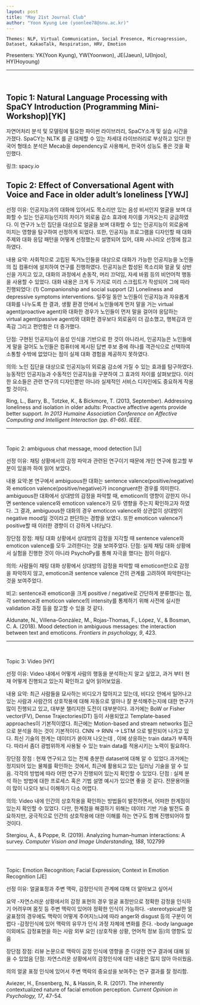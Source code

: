 ```yaml
---
layout: post
title: "May 21st Journal Club"
author: "Yoon Kyung Lee (yoonlee78@snu.ac.kr)"
---
```


    Themes: NLP, Virtual Communication, Social Presence, Microagression, Dataset, KakaoTalk, Respiration, HRV, Emotion

Presenters: YK(Yoon Kyung), YW(Yoonwon), JE(Jaeun), IJ(Injoo), HY(Hoyoung) 

-----------------
<br>


## Topic 1: Natural Language Processing with SpaCY Introduction (Programming Mini-Workshop)[YK]

자연어처리 분석 및 모델링에 필요한 파이썬 라이브러리, SpaCY소개 및 실습 시간을 가졌다. SpaCY는 NLTK 를 곧 대체할 수 있는 차세대 라이브러리로 부상하고 있다! 한국어 형태소 분석은 Mecab을 dependency로 사용해서, 한국어 성능도 좋은 것을 확인했다.

링크: spacy.io


## Topic 2: Effect of Conversational Agent with Voice and Face in older adult’s loneliness [YWJ]

선정 이유: 인공지능과의 대화에 있어서도 목소리만 있는 음성 비서인지 얼굴을 보며 대화할 수 있는 인공지능인지의 차이가 외로움 감소 효과에 차이를 가져오는지 궁금하였다. 이 연구가 노인 집단을 대상으로 얼굴을 보며 대화할 수 있는 인공지능이 외로움에 미치는 영향을 탐구하여 선정하게 되었다. 또한, 인공지능 프로그램을 디자인할 때 대화 주제와 대화 응답 패턴을 어떻게 선정했는지 설명되어 있어, 대화 시나리오 선정에 참고하였다.

내용 요약: 사회적으로 고립된 독거노인들을 대상으로 대화가 가능한 인공지능을 노인들의 집 컴퓨터에 설치하여 연구를 진행하였다. 인공지능은 합성된 목소리와 얼굴 및 상반신을 가지고 있고, 대화의 과정에서 손동작, 머리 끄덕임, 자세 바뀜 등의 비언어적 행동을 사용할 수 있었다.  대화 내용은 크게 두 가지로 미리 스크립트가 작성되어 그에 따라 진행되었다: (1) Companionship and social support (2) Loneliness and depressive symptoms interventions. 일주일 동안 노인들이 인공지능과 자유롭게 대화를 나누도록 한 결과,  생활 환경 안에서 노인들에게 먼저 말을 거는 virtual agent(proactive agent)와 대화한 경우가 노인들이 먼저 말을 걸어야 응답하는 virtual agent(passive agent)와 대화한 경우보다 외로움이 더 감소했고, 행복감과 만족감 그리고 편안함은 더 증가했다. 

단점: 구현된 인공지능이 음성 인식을 기반으로 한 것이 아니라서, 인공지능은 노인들에게 말을 걸어도 노인들은 컴퓨터에 제시된 답변 후보 중에 하나를 객관식으로 선택하여 소통할 수밖에 없었다는 점이 실제 대화 경험을 제공하지 못하였다.

의의: 노인 집단을 대상으로 인공지능이 외로움 감소에 가질 수 있는 효과를 탐구하였다. 능동적인 인공지능과 수동적인 인공지능을 구분하여 그 효과의 차이를 살펴보았다. 이러한 요소들은 관련 연구의 디자인뿐만 아니라 실제적인 서비스 디자인에도 중요하게 작용할 것이다.


Ring, L., Barry, B., Totzke, K., & Bickmore, T. (2013, September). Addressing loneliness and isolation in older adults: Proactive affective agents provide better support. _In 2013 Humaine Association Conference on Affective Computing and Intelligent Interaction (pp. 61-66). IEEE_.

------------
<br>

Topic 2: ambiguous chat message, mood detection [IJ]

선정 이유: 채팅 상황에서의 감정 파악과 관련된 연구이기 때문에 개인 연구에 참고할 부분이 있을까 하여 읽어 보았다. 

내용 요약:본 연구에서 ambiguous한 대화는 sentence valence(positive/negative)와 emoticon valence(positive/negative)가 incongruent한 경우를 의미한다. ambiguous한 대화에서 상대방의 감정을 파악할 때, emoticon의 영향이 강한지 아니면 sentence valence와 emoticon valence가 모두 영향을 주는지 확인하고자 하였다. 그 결과, ambiguous한 대화의 경우 emoticon valence와 상관없이 상대방이 negative mood일 것이라고 판단하는 경향을 보였다. 또한 emoticon valence가 positive할 때 이러한 경향이 더 강하게 나타났다.

장단점
장점: 채팅 대화 상황에서 상대방의 감정을 지각할 때 sentence valence와 emoticon valence를 모두 고려한다는 것을 보여주었다.
단점: 실제 채팅 대화 상황에서 실험을 진행한 것이 아니라 PsychoPy를 통해 자극을 했다는 점이 아쉽다.

의의: 사람들이 채팅 대화 상황에서 상대방의 감정을 파악할 때 emoticon만으로 감정을 파악하지 않고, emoticon과 sentence valence 간의 관계를 고려하여 파악한다는 것을 보여주었다. 

비고: sentence과 emoticon을 크게 positive / negative로 간단하게 분류했다는 점, 각 sentence과 emoticon valence의 intensity를 통제하기 위해 사전에 실시한 validation 과정 등을 참고할 수 있을 것 같다.

Aldunate, N., Villena-González, M., Rojas-Thomas, F., López, V., & Bosman, C. A. (2018). Mood detection in ambiguous messages: the interaction between text and emoticons. _Frontiers in psychology, 9_, 423.

------------
<br>

Topic 3: Video [HY]

선정 이유: Video 내에서 어떻게 사람의 행동을 분석하는지 알고 싶었고, 과거 부터 현재 어떻게 진행되고 있는지 확인하고 싶어 읽어보았음.

내용 요약: 최근 사람들을 묘사하는 비디오가 많아지고 있는데, 비디오 안에서 일어나고 있는 사람과 사람간의 상호작용에 대해 자동으로 얼마나 잘 분석해주는지에 대한 연구가 많이 진행되고 있고, 대부분 챌리지한 도전이 대부분이다. 과거에는 BoW or Fisher vector(FV), Dense Trajectories(DT) 등이 사용되었고 Template-based approaches이 기본적이였다. 최근에는 Motion-based and stream networks 접근으로 분석을 하는 것이 기본적이다. CNN -> RNN -> LSTM 으로 발전되어 나가고 있다. 최신 기술의 한계는 데이터가 쏟아져 나오는데 , 이에 상응하는 train data가 부족하다. 따라서 좀더 광범위하게 사용될 수 있는 train data를 적용시키는 노력이 필요하다.

장단점
장점 : 현재 연구되고 있는 전체 충분한 dataset에 대해 알 수 있었다.과거에는 정지되어 있는 물체를 확인하는 것에서, 최근에 활용되고 있는 딥러닝 기술을 알 수 있음. 각각의 방법에 따라 어떤 연구가 진행되어 있는지 확인할 수 있었다.
단점 : 실제 분석 하는 방법에 대한 프로세스 혹은 기법 설명 예시가 있으면 좋을 것 같다. 전문용어들이 많이 나오다 보니 이해하기 다소 어렵다.

의의: Video 내에 인간의 상호작용을 확인하는 방법들이 발전하면서, 어떠한 한계점이 있는지 확인할 수 있었다. 다만, 한계점을 해결하기 위해는 데이터 기반 기술 발전도 중요하지만, 궁극적으로 인간의 상호작용에 대한 이해를 하는 연구도 함께 진행되어야 할 것이다.

Stergiou, A., & Poppe, R. (2019). Analyzing human–human interactions: A survey. _Computer Vision and Image Understanding, 188_, 102799

------------
<br>

Topic: Emotion Recognition; Facial Expression; Context in Emotion Recognition [JE]

선정 이유: 얼굴표정과 주변 맥락, 감정인식의 관계에 대해 더 알아보고 싶어서

요약
-자연스러운 상황에서의 감정 표현의 경우 얼굴 표정만으로 정확한 감정을 인식하기 어려우며 몸짓 등 주변 맥락이 있어야 정확한 인식이 가능하다.
-stereotypical한 얼굴표정의 경우에도 맥락이 어떻게 주어지느냐에 따라 anger와 disgust 등의 구분이 어렵다
-감정인식에 있어 맥락의 유무가 인식 과정 자체에 변화를 준다. 
-body language 이외에도 감정표현을 하는 사람 외부 요인 (상호작용 상황, 언어적 정보 등)의 영향도 있음

장단점
장점: 리뷰 논문으로 맥락이 감정 인식에 영향을 준 다양한 연구 결과에 대해 읽을 수 있었음
단점: 자연스러운 상황에서의 감정인식에 대한 내용은 많지 않아 아쉬웠음.

의의
얼굴 표정 인식에 있어서 주변 맥락의 중요성을 보여주는 연구 결과를 잘 정리함. 

Aviezer, H., Ensenberg, N., & Hassin, R. R. (2017). The inherently contextualized nature of facial emotion perception. _Current Opinion in Psychology, 17_, 47-54.



